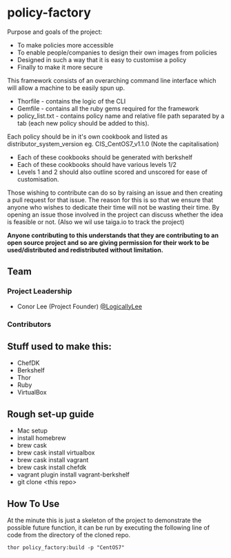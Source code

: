 # policy-factory

Purpose and goals of the project:

 * To make policies more accessible
 * To enable people/companies to design their own images from policies
 * Designed in such a way that it is easy to customise a policy
 * Finally to make it more secure 


This framework consists of an overarching command line interface which will allow a machine to be easily spun up.
 
 * Thorfile - contains the logic of the CLI
 * Gemfile - contains all the ruby gems required for the framework
 * policy_list.txt - contains policy name and relative file path separated by a tab (each new policy should be added to this).

Each policy should be in it's own cookbook and listed as distributor_system_version eg. CIS_CentOS7_v1.1.0 (Note the capitalisation)

 * Each of these cookbooks should be generated with berkshelf
 * Each of these cookbooks should have various levels 1/2
 * Levels 1 and 2 should also outline scored and unscored for ease of customisation.

Those wishing to contribute can do so by raising an issue and then creating a pull request for that issue. The reason for this is so that we ensure that anyone who wishes to dedicate their time will not be wasting their time. By opening an issue those involved in the project can discuss whether the idea is feasible or not. (Also we wil use taiga.io to track the project)

<B>Anyone contributing to this understands that they are contributing to an open source project and so are giving permission for their work to be used/distributed and redistributed without limitation.</B>

## Team

### Project Leadership
 * Conor Lee (Project Founder) [@LogicallyLee](https://twitter.com/LogicallyLee "Conor Lee's Twitter")

### Contributors


## Stuff used to make this:

 * ChefDK
 * Berkshelf
 * Thor
 * Ruby
 * VirtualBox
 
## Rough set-up guide
 * Mac setup
 * install homebrew
 * brew cask
 * brew cask install virtualbox
 * brew cask install vagrant
 * brew cask install chefdk
 * vagrant plugin install vagrant-berkshelf
 * git clone \<this repo>
 
## How To Use
At the minute this is just a skeleton of the project to demonstrate the possible future function, it can be run by executing the following line of code from the directory of the cloned repo.

<code>thor policy_factory:build -p "CentOS7"</code>

